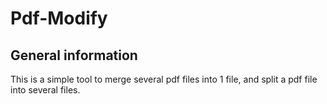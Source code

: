 # Pdf-Modify

## General information

This is a simple tool to merge several pdf files into 1 file, and split a pdf file into several files.
